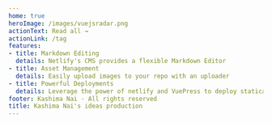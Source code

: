 ```yaml
---
home: true 
heroImage: /images/vuejsradar.png
actionText: Read all →
actionLink: /tag
features:
- title: Markdown Editing 
  details: Netlify's CMS provides a flexible Markdown Editor 
- title: Asset Management 
  details: Easily upload images to your repo with an uploader 
- title: Powerful Deployments
  details: Leverage the power of netlify and VuePress to deploy statically 
footer: Kashima Nai · All rights reserved
title: Kashima Nai's ideas production
---
```


